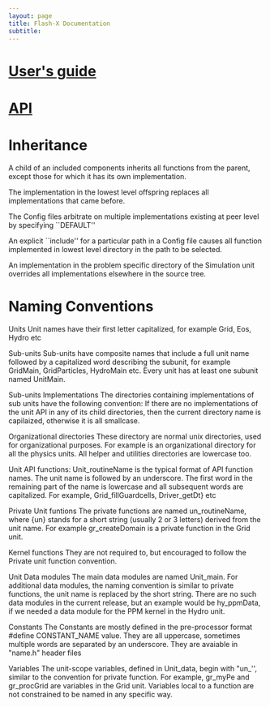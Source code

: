 ```yaml
---
layout: page
title: Flash-X Documentation
subtitle:  
---
```


# [User's guide](https://flash-x.github.io/Flash-X-docs/#)


# [API](https://flash-x.github.io/Flash-X-docs/index.html)

# Inheritance 
A child of an included components inherits all
functions from the parent, except those for which it has its own
implementation. 

The implementation in the lowest level offspring replaces
all implementations that came before.

The Config files arbitrate on multiple implementations
existing at peer level by specifying ``DEFAULT''

An explicit ``include'' for a particular path in a Config file
causes all function implemented in lowest level directory in the path
to be selected.

An implementation in the problem specific directory of the Simulation
unit overrides all implementations elsewhere in the source tree. 


# Naming Conventions

Units
    Unit names have their first letter capitalized, for example
    Grid, Eos, Hydro etc

 Sub-units 
    Sub-units have composite names that include a full unit name
    followed by a capitalized word describing the subunit, for example  
    GridMain, GridParticles, HydroMain etc.
    Every unit has at least one subunit named UnitMain.

 Sub-units Implementations
    The directories containing implementations of sub units have the 
    following convention:
    If there are no implementations of the unit API in any of its child 
    directories, then the current directory name is capilaized, otherwise 
    it is all smallcase. 

 Organizational directories
    These directory are normal unix directories, used for organizational
    purposes. For example <physics> is an organizational directory
    for all the physics units. All helper and utilities directories are 
    lowercase too.

Unit API functions:
    Unit_routineName is the typical format of API function names.
    The unit name is followed by an underscore. The first word in the 
    remaining part of the name is lowercase and all subsequent words are
    capitalized. For example, Grid_fillGuardcells, Driver_getDt} etc

Private Unit funtions
    The private functions are named un_routineName, where {un} stands for
    a short string (usually 2 or 3 letters) derived from the unit name.
    For example gr_createDomain is a private function in the Grid unit.

Kernel functions 
    They are not required to, but encouraged to follow the Private unit
    function convention.

Unit Data modules
    The main data modules are named Unit_main.
    For additional data modules, the naming convention is similar
    to private functions, the unit name is replaced by the short string.
    There are no such data modules in the current release, but an
    example would be hy_ppmData, if we needed a data module for the PPM
    kernel in the Hydro unit.

Constants
    The Constants are mostly defined in the pre-processor format 
    #define CONSTANT_NAME value. They are all uppercase, sometimes
    multiple words are separated by an underscore. They are avaiable 
    in "name.h" header files

Variables
    The unit-scope variables, defined in Unit_data, begin
    with "un_'', similar to the convention for private function.
    For example, gr_myPe and gr_procGrid are variables in the Grid unit.
    Variables local to a function are not constrained to be 
    named in any specific way.


